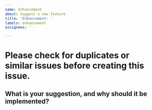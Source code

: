 ```yaml
---
name: Enhancement
about: Suggest a new feature
title: 'Enhancement: '
labels: enhancement
assignees: ''

---
```


# Please check for duplicates or similar issues before creating this issue.

## What is your suggestion, and why should it be implemented?
